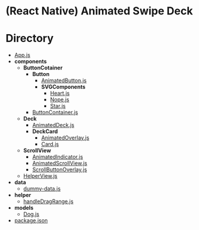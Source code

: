 # (React Native) Animated Swipe Deck

# Directory

   - [App.js](App.js)
   - __components__
     - __ButtonCotainer__
       - __Button__
         - [AnimatedButton.js](components/ButtonCotainer/Button/AnimatedButton.js)
         - __SVGComponents__
           - [Heart.js](components/ButtonCotainer/Button/SVGComponents/Heart.js)
           - [Nope.js](components/ButtonCotainer/Button/SVGComponents/Nope.js)
           - [Star.js](components/ButtonCotainer/Button/SVGComponents/Star.js)
       - [ButtonContainer.js](components/ButtonCotainer/ButtonContainer.js)
     - __Deck__
       - [AnimatedDeck.js](components/Deck/AnimatedDeck.js)
       - __DeckCard__
         - [AnimatedOverlay.js](components/Deck/DeckCard/AnimatedOverlay.js)
         - [Card.js](components/Deck/DeckCard/Card.js)
     - __ScrollView__
       - [AnimatedIndicator.js](components/ScrollView/AnimatedIndicator.js)
       - [AnimatedScrollView.js](components/ScrollView/AnimatedScrollView.js)
       - [ScrollButtonOverlay.js](components/ScrollView/ScrollButtonOverlay.js)
     - [HelperView.js](components/HelperView.js)
   - __data__
     - [dummy\-data.js](data/dummy-data.js)
   - __helper__
     - [handleDragRange.js](helper/handleDragRange.js)
   - __models__
     - [Dog.js](models/Dog.js)
   - [package.json](package.json)

